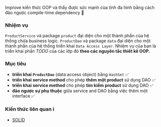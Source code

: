 Improve kiến thức OOP và thấy được sức mạnh của tính đa hình bằng cách đảo ngược compile-time dependency 💪

### Nhiệm vụ

`ProductService` và package `product` đại diện cho một thành phần của hệ thống chứa business logic. `ProductDao`
và package `data` đại diện cho một thành phần của hệ thống triển khai `Data Access Layer`. Nhiệm vụ của bạn là
triển khai phần *TODO* của các lớp đó **theo các nguyên tắc thiết kế OOP.**

### Mục tiêu

* **triển khai `ProductDao`** (data access object) bằng `HashSet` ✅
* **triển khai service method** cho phép **thêm một product** sử dụng DAO ✅
* **triển khai service method** cho phép **tìm kiếm product** sử dụng DAO ✅
* **đảo ngược sự phụ thuộc** giữa service and DAO bằng việc thêm một interface ✅

### Kiến thức liên quan ℹ️

* [SOLID](https://en.wikipedia.org/wiki/SOLID)
